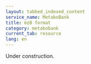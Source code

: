 ```yaml
---
layout: tabbed_indexed_content
service_name: MetaboBank
title: mzB format
category: metabobank
current_tab: resource
lang: en
---
```


Under construction.
